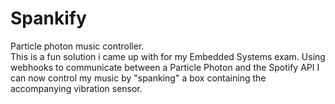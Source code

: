 # Spankify
Particle photon music controller.  
This is a fun solution i came up with for my Embedded Systems exam. 
Using webhooks to communicate between a Particle Photon and the Spotify API I can now control my music by "spanking" a box containing the accompanying vibration sensor.
